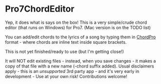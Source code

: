 # Pro7ChordEditor

Yep, it does what is says on the box!
This is a very simple/crude chord editor (that runs on Windows) for Pro7.
(Mac version is on the TODO list)


You can add/edit chords to the lyrics of a song by typing them in [ChordPro](https://www.chordpro.org/) format - where chords are inline text inside square brackets.

This is not yet finished/ready to use (but I'm getting close!)


It will NOT edit existing files - instead, when you save changes - it makes a copy of that file with a new name (-chord suffix added).
Usual disclaimers apply - this is an *unsupported* 3rd party app - and it's very early in development - Use at your own risk!
Contributions welcome!
